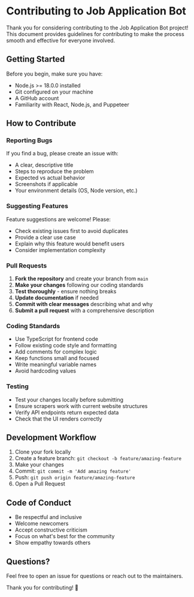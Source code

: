 # Contributing to Job Application Bot

Thank you for considering contributing to the Job Application Bot project! This document provides guidelines for contributing to make the process smooth and effective for everyone involved.

## Getting Started

Before you begin, make sure you have:
- Node.js >= 18.0.0 installed
- Git configured on your machine
- A GitHub account
- Familiarity with React, Node.js, and Puppeteer

## How to Contribute

### Reporting Bugs

If you find a bug, please create an issue with:
- A clear, descriptive title
- Steps to reproduce the problem
- Expected vs actual behavior
- Screenshots if applicable
- Your environment details (OS, Node version, etc.)

### Suggesting Features

Feature suggestions are welcome! Please:
- Check existing issues first to avoid duplicates
- Provide a clear use case
- Explain why this feature would benefit users
- Consider implementation complexity

### Pull Requests

1. **Fork the repository** and create your branch from `main`
2. **Make your changes** following our coding standards
3. **Test thoroughly** - ensure nothing breaks
4. **Update documentation** if needed
5. **Commit with clear messages** describing what and why
6. **Submit a pull request** with a comprehensive description

### Coding Standards

- Use TypeScript for frontend code
- Follow existing code style and formatting
- Add comments for complex logic
- Keep functions small and focused
- Write meaningful variable names
- Avoid hardcoding values

### Testing

- Test your changes locally before submitting
- Ensure scrapers work with current website structures
- Verify API endpoints return expected data
- Check that the UI renders correctly

## Development Workflow

1. Clone your fork locally
2. Create a feature branch: `git checkout -b feature/amazing-feature`
3. Make your changes
4. Commit: `git commit -m 'Add amazing feature'`
5. Push: `git push origin feature/amazing-feature`
6. Open a Pull Request

## Code of Conduct

- Be respectful and inclusive
- Welcome newcomers
- Accept constructive criticism
- Focus on what's best for the community
- Show empathy towards others

## Questions?

Feel free to open an issue for questions or reach out to the maintainers.

Thank you for contributing! 🎉
